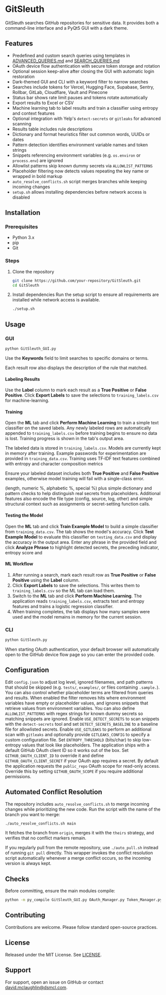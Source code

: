 # GitSleuth


GitSleuth searches GitHub repositories for sensitive data. It provides both a command-line interface and a PyQt5 GUI with a dark theme.

## Features

- Predefined and custom search queries using templates in [ADVANCED_QUERIES.md](ADVANCED_QUERIES.md) and [SEARCH_QUERIES.md](SEARCH_QUERIES.md)
- OAuth device flow authentication with secure token storage and rotation
- Optional session keep-alive after closing the GUI with automatic login restoration
- Dark-themed GUI and CLI with a keyword filter to narrow searches
- Searches include tokens for Vercel, Hugging Face, Supabase, Sentry, Rollbar, GitLab, Cloudflare, Vault and Pinecone
- Status bar shows rate limit pauses and tokens rotate automatically
- Export results to Excel or CSV
- Machine learning tab to label results and train a classifier using entropy and context features
- Optional integration with Yelp's `detect-secrets` or `gitleaks` for advanced scanning
- Results table includes rule descriptions
- Dictionary and format heuristics filter out common words, UUIDs or dates
- Pattern detection identifies environment variable names and token strings
- Snippets referencing environment variables (e.g. `os.environ` or `process.env`) are ignored
- Allowlist patterns skip known dummy secrets via `ALLOWLIST_PATTERNS`
- Placeholder filtering now detects values repeating the key name or wrapped in bold markup
- `auto_resolve_conflicts.sh` script merges branches while keeping incoming changes
- `setup.sh` allows installing dependencies before network access is disabled

## Installation
### Prerequisites
- Python 3.x
- pip
- Git

### Steps
1. Clone the repository

   ```bash
   git clone https://github.com/your-repository/GitSleuth.git
   cd GitSleuth
   ```
2. Install dependencies
   Run the setup script to ensure all requirements are installed while network
   access is available.
   ```bash
   ./setup.sh
   ```

## Usage
### GUI
```bash
python GitSleuth_GUI.py
```
Use the **Keywords** field to limit searches to specific domains or terms.


Each result row also displays the description of the rule that matched.

#### Labeling Results
Use the **Label** column to mark each result as a **True Positive** or **False Positive**. Click **Export Labels** to save the selections to `training_labels.csv` for machine-learning.

#### Training
Open the **ML** tab and click **Perform Machine Learning** to train a simple text classifier on the saved labels. Any newly labeled rows are automatically appended to `training_labels.csv` before training begins to ensure no data is lost. Training progress is shown in the tab's output area.

The labeled data is stored in `training_labels.csv`. Models are currently kept in memory after training.
Example passwords for experimentation are provided in `training_data.csv`.
Training uses TF‑IDF text features combined with entropy and character composition metrics

Ensure your labeled dataset includes both **True Positive** and **False Positive** examples,
otherwise model training will fail with a single-class error.

(length, numeric %, alphabetic %, special %) plus simple dictionary and pattern
checks to help distinguish real secrets from placeholders. Additional features
also encode the file type (config, source, log, other) and simple structural
context such as assignments or secret-setting function calls.

#### Testing the Model

Open the **ML** tab and click **Train Example Model** to build a simple
classifier from `training_data.csv`. The tab shows the model's accuracy.
Click **Test Example Model** to evaluate this classifier on
`testing_data.csv` and display the accuracy in the output area.
Enter any phrase in the provided field and click **Analyze Phrase** to
highlight detected secrets, the preceding indicator, entropy score and


#### ML Workflow
1. After running a search, mark each result row as **True Positive** or **False Positive** using the **Label** column.
2. Click **Export Labels** to save the selections. This writes them to `training_labels.csv` so the ML tab can load them.
3. Switch to the **ML** tab and click **Perform Machine Learning**. The application reads `training_labels.csv`, extracts text and entropy features and trains a logistic regression classifier.
4. When training completes, the tab displays how many samples were used and the model remains in memory for the current session.



### CLI
```bash
python GitSleuth.py
```
When starting OAuth authentication, your default browser will automatically open
to the GitHub device flow page so you can enter the provided code.

## Configuration
Edit `config.json` to adjust log level, ignored filenames, and path patterns
that should be skipped (e.g. `tests/`, `examples/`, or files containing `.sample.`).
You can also control whether placeholder terms are filtered from queries and results. When enabled the
filter removes hits where environment variables have empty or placeholder
values, and ignores snippets that retrieve values from environment variables.
You can also define `ALLOWLIST_PATTERNS` with regex strings for
known dummy secrets so matching snippets are ignored.
Enable `USE_DETECT_SECRETS` to scan snippets with the `detect-secrets`
tool and set `DETECT_SECRETS_BASELINE` to a baseline file for allowlisted
secrets. Enable `USE_GITLEAKS` to perform an additional scan with
`gitleaks` and optionally provide `GITLEAKS_CONFIG` to specify a custom
configuration file.
Set `ENTROPY_THRESHOLD` (bits/char) to skip low-entropy values that
look like placeholders.
The application ships with a default GitHub OAuth client ID so it works out of
the box. Set `GITHUB_OAUTH_CLIENT_ID` to override it and define
`GITHUB_OAUTH_CLIENT_SECRET` if your OAuth app requires a secret.
By default the application requests the `public_repo` OAuth scope for
read-only access. Override this by setting `GITHUB_OAUTH_SCOPE` if you
require additional permissions.

## Automated Conflict Resolution
The repository includes `auto_resolve_conflicts.sh` to merge incoming
changes while prioritizing the new code. Run the script with the name
of the branch you want to merge:

```bash
./auto_resolve_conflicts.sh main
```
It fetches the branch from `origin`, merges it with the `theirs` strategy,
and verifies that no conflict markers remain.

If you regularly pull from the remote repository, use `./auto_pull.sh`
instead of running `git pull` directly. This wrapper invokes the
conflict resolution script automatically whenever a merge conflict
occurs, so the incoming version is always kept.


## Checks
Before committing, ensure the main modules compile:

```bash
python -m py_compile GitSleuth_GUI.py OAuth_Manager.py Token_Manager.py GitSleuth.py GitSleuth_API.py
```

## Contributing
Contributions are welcome. Please follow standard open-source practices.

## License
Released under the MIT License. See [LICENSE](LICENSE).

## Support
For support, open an issue on GitHub or contact david.mclaughlin@dsmcl.com.
